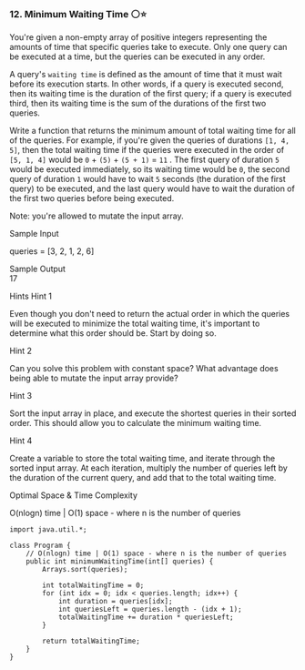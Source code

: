 ### 12. Minimum Waiting Time ⚪⭐

You're given a non-empty array of positive integers representing the amounts of time that specific queries take to execute. Only one query can be executed at a time, but the queries can be executed in any order.

A query's `waiting time` is defined as the amount of time that it must wait before its execution starts. In other words, if a query is executed second, then its waiting time is the duration of the first query; if a query is executed third, then its waiting time is the sum of the durations of the first two queries.

Write a function that returns the minimum amount of total waiting time for all of the queries. For example, if you're given the queries of durations `[1, 4, 5]`, then the total waiting time if the queries were executed in the order of `[5, 1, 4]` would be
`0` + `(5)` + `(5 + 1)` = `11` . The first query of duration `5` would be executed immediately, so its waiting time would be `0`, the second query of duration `1` would have to wait `5` seconds (the duration of the first query) to be executed, and the last query would have to wait the duration of the first two queries before being executed.

Note: you're allowed to mutate the input array.

Sample Input  

queries = [3, 2, 1, 2, 6]  

Sample Output  
17 

Hints
Hint 1

Even though you don't need to return the actual order in which the queries will be executed to minimize the total waiting time, it's important to determine what this order should be. Start by doing so.

Hint 2

Can you solve this problem with constant space? What advantage does being able to mutate the input array provide?

Hint 3

Sort the input array in place, and execute the shortest queries in their sorted order. This should allow you to calculate the minimum waiting time.

Hint 4

Create a variable to store the total waiting time, and iterate through the sorted input array. At each iteration, multiply the number of queries left by the duration of the current query, and add that to the total waiting time.

Optimal Space & Time Complexity

O(nlogn) time | O(1) space - where n is the number of queries

```
import java.util.*;

class Program {
    // O(nlogn) time | O(1) space - where n is the number of queries
    public int minimumWaitingTime(int[] queries) {
        Arrays.sort(queries);

        int totalWaitingTime = 0;
        for (int idx = 0; idx < queries.length; idx++) {
            int duration = queries[idx];
            int queriesLeft = queries.length - (idx + 1);
            totalWaitingTime += duration * queriesLeft;
        }

        return totalWaitingTime;
    }
}
```
